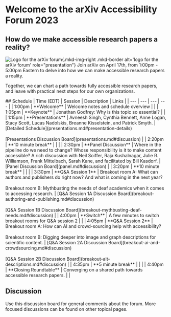 # Welcome to the arXiv Accessibility Forum 2023

## How do we make accessible research papers a reality?

![Logo for the arXiv forum](../../assets/arxiv-lockup-forum-bgcolor.png){.mkd-img-right .mkd-border alt='logo for the arXiv forum' role="presentation"}
Join arXiv on April 17th, from 1:00pm - 5:00pm Eastern to delve into how we can make accessible research papers a reality.

Together, we can chart a path towards fully accessible research papers, and leave with practical next steps for our own organizations.
<div style="clear:both;"></div>
## Schedule
| Time (EDT) | Session | Description | Links |
| --- | --- | --- | --- |
| 1:00pm | **Welcome** | Welcome notes and schedule overview | |
| 1:05pm | **Keynote** | Jonathan Godfrey: Why is this topic so essential? | |
| 1:15pm | **Presentations** | Avneesh Singh, Cynthia Bennett, Anne Logan, Stacy Scott, Lucas Nadolskis, Breanne Kisselstein, and Patrick Smyth. | [Detailed Schedule](presentations.md#presentation-details)<br><br>[Presentations Discussion Board](presentations.md#discussion) |
| 2:20pm | **10 minute break** | | |
| 2:30pm | **Panel Discussion** | Where in the pipeline do we need to change? Whose responsibility is it to make content accessible? A rich discussion with Neil Soiffer, Raja Kushalnagar, Julie R. Williamson, Frank Mittelbach, Sarah Kane, and facilitated by Bill Kasdorf. | [Panel Discussion Board](panel.md#discussion) |
| 3:20pm | **10 minute break** | | |
| 3:30pm | **Q&A Session 1**  |  Breakout room A: What can authors and publishers do right now? And what is coming in the next year? <br><br> Breakout room B: Mythbusting the needs of deaf academics when it comes to accessing research. | [Q&A Session 1A Discussion Board](breakout-authoring-and-publishing.md#discussion)<br><br>[Q&A Session 1B Discussion Board](breakout-mythbusting-deaf-needs.md#discussion) |
| 4:00pm | **Switch** | A few minutes to switch breakout rooms for Q&A session 2 | |
| 4:05pm | **Q&A Session 2**  |  Breakout room A: How can AI and crowd-sourcing help with accessibility? <br><br> Breakout room B: Digging deeper into image and graph descriptions for scientific content. | [Q&A Session 2A Discussion Board](breakout-ai-and-crowdsourcing.md#discussion)<br><br>[Q&A Session 2B Discussion Board](breakout-alt-descriptions.md#discussion) |
| 4:35pm | **5 minute break** | | |
| 4:40pm | **Closing Roundtable** | Converging on a shared path towards accessible research papers. | |

## Discussion
Use this discussion board for general comments about the forum. More focused discussions can be found on other topical pages.

